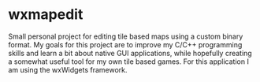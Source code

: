 # wxmapedit
Small personal project for editing tile based maps using a custom binary format.
My goals for this project are to improve my C/C++ programming skills and learn a bit about native GUI applications, while hopefully creating a somewhat useful tool for my own tile based games. For this application I am using the wxWidgets framework.
